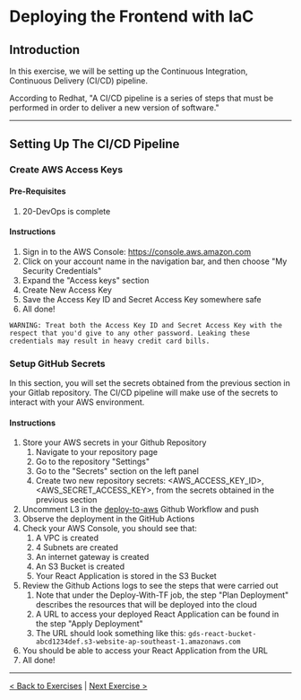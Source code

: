 # Deploying the Frontend with IaC

## Introduction

In this exercise, we will be setting up the Continuous Integration, Continuous Delivery (CI/CD) pipeline.

According to Redhat, "A CI/CD pipeline is a series of steps that must be performed in order to deliver a new version of software."

---

## Setting Up The CI/CD Pipeline

### Create AWS Access Keys

#### Pre-Requisites

1. 20-DevOps is complete

#### Instructions

1. Sign in to the AWS Console: https://console.aws.amazon.com
2. Click on your account name in the navigation bar, and then choose "My Security Credentials"
3. Expand the "Access keys" section
4. Create New Access Key
5. Save the Access Key ID and Secret Access Key somewhere safe
6. All done!

```
WARNING: Treat both the Access Key ID and Secret Access Key with the respect that you'd give to any other password. Leaking these credentials may result in heavy credit card bills.
```

### Setup GitHub Secrets

In this section, you will set the secrets obtained from the previous section in your Gitlab repository. The CI/CD pipeline will make use of the secrets to interact with your AWS environment.

#### Instructions

1. Store your AWS secrets in your Github Repository
   1. Navigate to your repository page
   2. Go to the repository "Settings"
   3. Go to the "Secrets" section on the left panel
   4. Create two new repository secrets: <AWS_ACCESS_KEY_ID>, <AWS_SECRET_ACCESS_KEY>, from the secrets obtained in the previous section
2. Uncomment L3 in the [deploy-to-aws](../.github/workflows/deploy-to-aws.yml) Github Workflow and push
3. Observe the deployment in the GitHub Actions
4. Check your AWS Console, you should see that:
   1. A VPC is created
   2. 4 Subnets are created
   3. An internet gateway is created
   4. An S3 Bucket is created
   5. Your React Application is stored in the S3 Bucket
5. Review the Github Actions logs to see the steps that were carried out
   1. Note that under the Deploy-With-TF job, the step "Plan Deployment" describes the resources that will be deployed into the cloud
   2. A URL to access your deployed React Application can be found in the step "Apply Deployment"
   3. The URL should look something like this: `gds-react-bucket-abcd1234def.s3-website-ap-southeast-1.amazonaws.com`
6. You should be able to access your React Application from the URL
7. All done!

---


[< Back to Exercises](../exercises/README.md) | [Next Exercise >](./33-Deploy-Backend-IaC.md)
